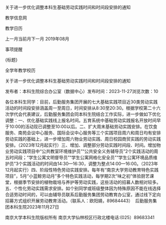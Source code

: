 






关于进一步优化调整本科生基础劳动实践时间和时间段安排的通知





























教学信息网







































教学日历



上一月当前月下一月
2019年08月





事项提醒


{标题}


全学年教学校历
























关于进一步优化调整本科生基础劳动实践时间和时间段安排的通知

发布者：本科生院综合办公室（数据中心）发布时间：2023-11-27浏览次数：10

各位本科生同学：目前，后勤服务集团开展的七大基础实践项目近30类劳动实践活动的时间段安排涵盖周一至周日，时间安排从8:30至20:30。根据学校第二十六次学代会代表建议，后勤服务集团会同本科生院结合工作实际，进一步做如下优化调整：一、优化基础实践线上报名时间。五育系统中基础劳动实践报名开放时间早于10:00的活动现已调整至10:00以后。二、扩大周末基础劳动实践安排。在饮食服务、南苑会议中心服务、国际会议中心服务等三个实践项目周六和周日均有安排劳动实践的基础上，进一步增加周六物业劳动实践、周日校园商贸实践的劳动实践安排。（2023年12月起实行）三、增加、调整部分劳动实践时间段、时间。增加物业劳动实践项目中“公共教室环境维护员”“公共安全义务辅导员”2个实践活动的周五时间段；“学生公寓文明督导员”“学生公寓网格化安全员”“学生公寓环境品质维护员”3个实践活动的时间由14:30—16:30，调整为整点14:00—16:00。（2023年12月起实行）四、阶段性特色劳动实践安排。每年有“南京大学劳动教育特色实践项目”，5月“小蓝鲸劳动月”多个特色实践活动，每学期2次“味之初”体验厨艺课堂，根据季节安排的植物栽培与养护等劳动实践，这些活动的招募人数相对较多。五、个性化劳动实践需求安排。如个别同学或班级整体因为特殊原因不能在线选择合适劳动时间的，可以由辅导员联系后勤服务集团劳动教育办公室，通过线下定向招募方式组织开展劳动教育活动。（联系人：欧阳婧，89684443）  后勤服务集团本科生院2023年11月27日

















南京大学本科生院版权所有
南京大学仙林校区行政北楼电话:(025）89683341






















